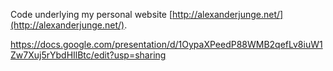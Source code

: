 Code underlying my personal website [http://alexanderjunge.net/](http://alexanderjunge.net/).

https://docs.google.com/presentation/d/1OypaXPeedP88WMB2qefLv8iuW1Zw7Xuj5rYbdHIlBtc/edit?usp=sharing